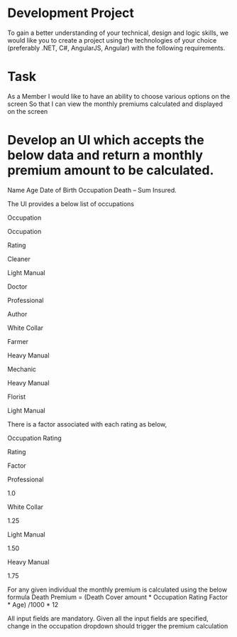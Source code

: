 # Development Project
To gain a better understanding of your technical, design and logic skills, we would like you to create a project using the technologies of your choice (preferably .NET, C#, AngularJS, Angular) with the following requirements.

 
# Task
As a Member I would like to have an ability to choose various options on the screen So that I can view the monthly premiums calculated and displayed on the screen

 

# Develop an UI which accepts the below data and return a monthly premium amount to be calculated.

Name
Age
Date of Birth
Occupation
Death – Sum Insured.
 

The UI provides a below list of occupations

 

Occupation

Occupation

Rating

Cleaner

Light Manual

Doctor

Professional

Author

White Collar

Farmer

Heavy Manual

Mechanic

Heavy Manual

Florist

Light Manual

 

There is a factor associated with each rating as below,

 

Occupation Rating

Rating

Factor

Professional

1.0

White Collar

1.25

Light Manual

1.50

Heavy Manual

1.75

  

For any given individual the monthly premium is calculated using the below formula
Death Premium = (Death Cover amount * Occupation Rating Factor * Age) /1000 * 12

All input fields are mandatory.
Given all the input fields are specified, change in the occupation dropdown should trigger the premium calculation